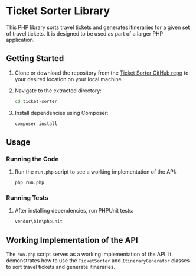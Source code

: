 # Ticket Sorter Library

This PHP library sorts travel tickets and generates itineraries for a given set of travel tickets. It is designed to be used as part of a larger PHP application.

## Getting Started

1. Clone or download the repository from the [Ticket Sorter GitHub repo](https://github.com/HammadUlAhad/ticket-sorter) to your desired location on your local machine.


2. Navigate to the extracted directory:

   ```bash
   cd ticket-sorter
   ```

3. Install dependencies using Composer:

   ```bash
   composer install
   ```

## Usage

### Running the Code

1. Run the `run.php` script to see a working implementation of the API:

   ```bash
   php run.php
   ```

### Running Tests

1. After installing dependencies, run PHPUnit tests:

   ```bash
   vendor\bin\phpunit
   ```

## Working Implementation of the API

The `run.php` script serves as a working implementation of the API. It demonstrates how to use the `TicketSorter` and `ItineraryGenerator` classes to sort travel tickets and generate itineraries.
